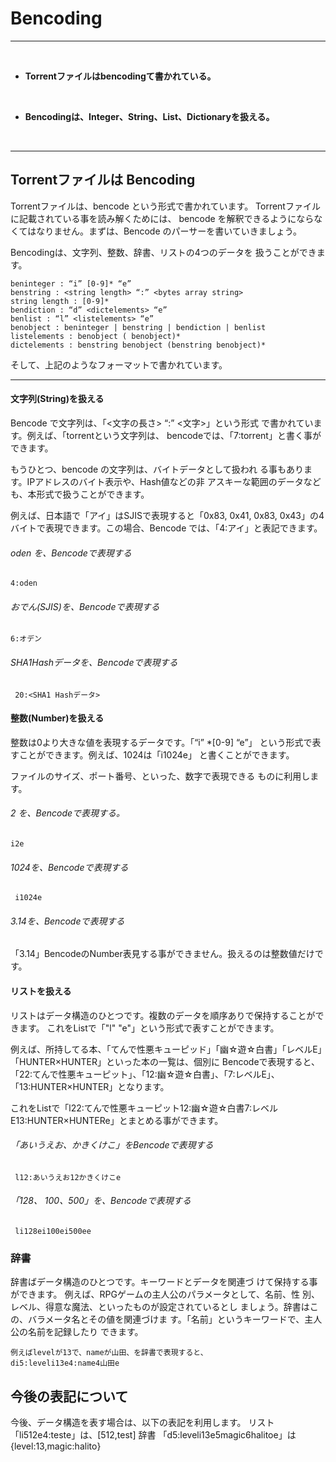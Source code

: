 # Bencoding
<hr>
<br>


* **Torrentファイルはbencodingて書かれている。**

<br>

* **Bencodingは、Integer、String、List、Dictionaryを扱える。**


<br>
<hr>

## Torrentファイルは Bencoding 

Torrentファイルは、bencode という形式で書かれています。
Torrentファイルに記載されている事を読み解くためには、
bencode を解釈できるようにならなくてはなりません。まずは、Bencode のパーサーを書いていきましょう。


Bencodingは、文字列、整数、辞書、リストの4つのデータを
扱うことができます。

```
beninteger : “i” [0-9]* “e”
benstring : <string length> “:” <bytes array string>
string length : [0-9]*
bendiction : “d” <dictelements> “e”
benlist : “l” <listelements> “e”
benobject : beninteger | benstring | bendiction | benlist
listelements : benobject ( benobject)*
dictelements : benstring benobject (benstring benobject)*
```
そして、上記のようなフォーマットで書かれています。


<hr style="page-break-before: always;">

#### 文字列(String)を扱える

Bencode で文字列は、「<文字の長さ> “:” <文字>」という形式
で書かれています。例えば、「torrentという文字列は、
bencodeでは、「7:torrent」と書く事ができます。

もうひとつ、bencode の文字列は、バイトデータとして扱われ
る事もあります。IPアドレスのバイト表示や、Hash値などの非
アスキーな範囲のデータなども、本形式で扱うことができます。

例えば、日本語で「アイ」はSJISで表現すると「0x83, 0x41,
0x83, 0x43」の4バイトで表現できます。この場合、Bencode
では、「4:アイ」と表記できます。


###### oden を、Bencodeで表現する
```
4:oden
```

###### おでん(SJIS)を、Bencodeで表現する
```
6:オデン
```

###### SHA1Hashデータを、Bencodeで表現する
```
 20:<SHA1 Hashデータ>
```

#### 整数(Number)を扱える

整数は0より大きな値を表現するデータです。「“i” *[0-9] “e”」
という形式で表すことができます。例えば、1024は「i1024e」
と書くことができます。

ファイルのサイズ、ポート番号、といった、数字で表現できる
ものに利用します。

###### 2 を、Bencodeで表現する。
```
i2e
```
###### 1024を、Bencodeで表現する
```
 i1024e
```

###### 3.14を、Bencodeで表現する
「3.14」BencodeのNumber表見する事ができません。扱えるのは整数値だけです。



#### リストを扱える

リストはデータ構造のひとつです。複数のデータを順序ありで保持することができます。
これをListで「"l" <listelements> "e"」という形式で表すことができます。

例えば、所持してる本、「てんで性悪キューピッド」「幽☆遊☆白書」「レベルE」「HUNTER×HUNTER」といった本の一覧は、個別に
Bencodeで表現すると、「22:てんで性悪キューピット」、「12:幽☆遊☆白書」、「7:レベルE」、「13:HUNTER×HUNTER」となります。

これをListで「l22:てんで性悪キューピット12:幽☆遊☆白書7:レベルE13:HUNTER×HUNTERe」とまとめる事ができます。


###### 「あいうえお、かきくけこ」をBencodeで表現する
```
 l12:あいうえお12かきくけこe
```
###### 「128、 100、500」を、Bencodeで表現する
```
 li128ei100ei500ee
```

### 辞書
辞書ばデータ構造のひとつです。キーワードとデータを関連づ
けて保持する事ができます。
例えば、RPGゲームの主人公のパラメータとして、名前、性
別、レベル、得意な魔法、といったものが設定されているとし
ましょう。辞書はこの、バラメータ名とその値を関連づけま
す。「名前」というキーワードで、主人公の名前を記録したり
できます。

```
例えばlevelが13で、nameが山田、を辞書で表現すると、
di5:leveli13e4:name4山田e
```

##  今後の表記について

今後、データ構造を表す場合は、以下の表記を利用します。
リスト
「li512e4:teste」は、[512,test]
辞書
「d5:leveli13e5magic6halitoe」は {level:13,magic:halito}



